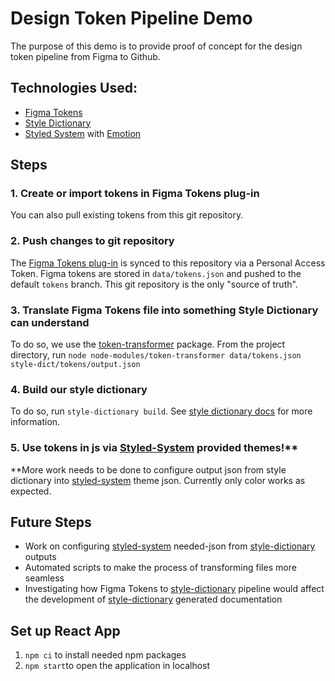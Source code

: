 # Design Token Pipeline Demo

The purpose of this demo is to provide proof of concept for the design token pipeline from Figma to Github.

## Technologies Used:
* [Figma Tokens](https://docs.figmatokens.com/)
* [Style Dictionary](https://amzn.github.io/style-dictionary/#/)
* [Styled System](https://styled-system.com/) with [Emotion](https://github.com/emotion-js/emotion)

## Steps
### 1. Create or import tokens in Figma Tokens plug-in
You can also pull existing tokens from this git repository.
### 2. Push changes to git repository
The [Figma Tokens plug-in](https://docs.figmatokens.com/) is synced to this repository via a Personal Access Token. Figma tokens are stored in `data/tokens.json` and pushed to the default `tokens` branch. This git repository is the only "source of truth".
### 3. Translate Figma Tokens file into something Style Dictionary can understand
To do so, we use the [token-transformer](https://www.npmjs.com/package/token-transformer) package. From the project directory, run  `node node-modules/token-transformer data/tokens.json style-dict/tokens/output.json`
### 4. Build our style dictionary
To do so, run `style-dictionary build`. See [style dictionary docs](https://amzn.github.io/style-dictionary/#/) for more information.
### 5. Use tokens in js via [Styled-System](https://styled-system.com/) provided themes!**

**More work needs to be done to configure output json from style dictionary into [styled-system](https://styled-system.com/) theme json. Currently only color works as expected.

## Future Steps
* Work on configuring [styled-system](https://styled-system.com/) needed-json from [style-dictionary](https://amzn.github.io/style-dictionary/#/) outputs
* Automated scripts to make the process of transforming files more seamless
* Investigating how Figma Tokens to [style-dictionary](https://amzn.github.io/style-dictionary/#/) pipeline would affect the development of [style-dictionary](https://amzn.github.io/style-dictionary/#/) generated documentation

## Set up React App
1. `npm ci` to install needed npm packages
2. `npm start`to open the application in localhost

